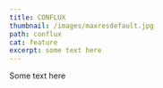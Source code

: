 ```yaml
---
title: CONFLUX
thumbnail: /images/maxresdefault.jpg
path: conflux
cat: feature
excerpt: some text here
---
```

Some text here